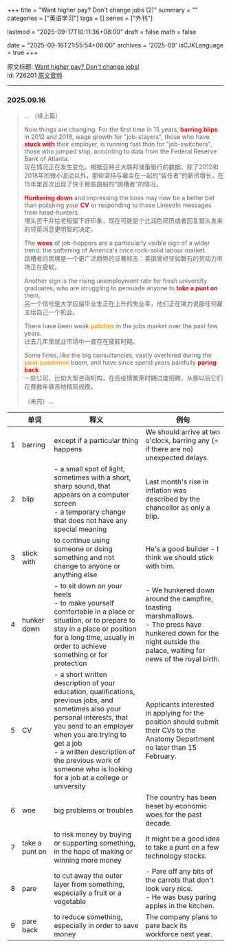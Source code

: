 +++
title = "Want higher pay? Don't change jobs (2)"
summary = ""
categories = ["英语学习"]
tags = []
series = ["外刊"]

lastmod = "2025-09-17T10:11:36+08:00"
draft = false
math = false

date = "2025-09-16T21:55:54+08:00"
archives = '2025-09'
isCJKLanguage = true
+++

原文标题: [Want higher pay? Don't change jobs!](https://waikan.kekenet.com/#/waikanlisten/23/726201)  
id: 726201 [原文音频](https://k7.kekenet.com/Sound/2025/08/444yw_2736917HnK.mp3)

---

### 2025.09.16

> ...
>（续上篇）
>
> Now things are changing. For the first time in 15 years, <strong style="color: red">barring</strong> <strong style="color: red">blips</strong> in 2012 and 2018, wage growth for "job-stayers", those who have <strong style="color:red">stuck with</strong> their employer, is running fast than for "job-switchers", those who jumped ship, according to data from the Federal Reserve Bank of Atlanta.  
> 现在情况正在发生变化。根据亚特兰大联邦储备银行的数据，除了2012和2018年的微小波动以外，那些坚持与雇主在一起的“留任者”的薪资增长，在15年里首次出现了快于那些跳船的“跳槽者”的情况。
>
> <strong style="color: red">Hunkering down</strong> and impressing the boss may now be a better bet than polishing your <strong style="color: red">CV</strong> or responding to those LinkedIn messages from head-hunters.  
> 埋头苦干并给老板留下好印象，现在可能是个比润色简历或者回复猎头发来的领英消息更明智的决定。
>
> The <strong style="color: red">woes</strong> of job-hoppers are a particularly visible sign of a wider trend: the softening of America's once rock-solid labour market.  
> 跳槽者的困境是一个更广泛趋势的显著标志：美国曾经坚如磐石的劳动力市场正在疲软。
>
> Another sign is the rising unemployment rate for fresh university graduates, who are struggling to persuade anyone to <strong style="color: red">take a punt on</strong> them.  
> 另一个信号是大学应届毕业生正在上升的失业率，他们正在竭力说服任何雇主给自己一个机会。
>
> There have been weak <strong style="color: orange">patches</strong> in the jobs market over the past few years.  
> 过去几年里就业市场中一直存在疲软时期。
>
> Some firms, like the big consultancies, vastly overhired during the <strong style="color: orange">post-pandemic</strong> boom, and  have since spend years painfully <strong style="color: red">paring back</strong>.  
> 一些公司，比如大型咨询机构，在后疫情繁荣时期过度招聘，从那以后它们花费数年痛苦地精简规模。
>
> （未完）...


| | 单词 | 释义 | 例句 |
| --- | --- | --- | --- |
| 1 | barring | except if a particular thing happens | We should arrive at ten o'clock, barring any (= if there are no) unexpected delays. |
| 2 | blip | - a small spot of light, sometimes with a short, sharp sound, that appears on a computer screen <br> - a temporary change that does not have any special meaning | Last month's rise in inflation was described by the chancellor as only a blip. |
| 3 | stick with | to continue using someone or doing something and not change to anyone or anything else | He's a good builder - I think we should stick with him. |
| 4 | hunker down | - to sit down on your heels <br> - to make yourself comfortable in a place or situation, or to prepare to stay in a place or position for a long time, usually in order to achieve something or for protection | - We hunkered down around the campfire, toasting marshmallows. <br> - The press have hunkered down for the night outside the palace, waiting for news of the royal birth. |
| 5 | CV | - a short written description of your education, qualifications, previous jobs, and sometimes also your personal interests, that you send to an employer when you are trying to get a job <br> - a written description of the previous work of someone who is looking for a job at a college or university | Applicants interested in applying for the position should submit their CVs to the Anatomy Department no later than 15 February. |
| 6 | woe | big problems or troubles | The country has been beset by economic woes for the past decade. |
| 7 | take a punt on | to risk money by buying or supporting something, in the hope of making or winning more money | It might be a good idea to take a punt on a few technology stocks. |
| 8 | pare | to cut away the outer layer from something, especially a fruit or a vegetable | - Pare off any bits of the carrots that don't look very nice. <br> - He was busy paring apples in the kitchen. |
| 9 | pare back | to reduce something, especially in order to save money | The company plans to pare back its workforce next year. |

